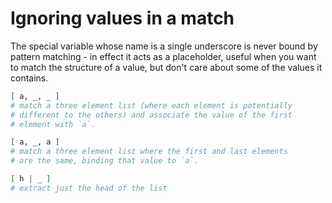 # Ignoring values in a match

The special variable whose name is a single underscore is never bound by pattern matching - in effect it acts as a placeholder, useful when you want to match the structure of a value, but don't care about some of the values it contains.

```elixir
[ a, _, _ ]
# match a three element list (where each element is potentially
# different to the others) and associate the value of the first
# element with `a`.

[ a, _, a ]
# match a three element list where the first and last elements
# are the same, binding that value to `a`.

[ h | _ ]
# extract just the head of the list
```
